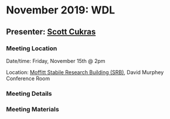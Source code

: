 # November 2019: WDL

## Presenter: [Scott Cukras](mailto:scott.cukras@moffitt.org)

### Meeting Location
Date/time: Friday, November 15th @ 2pm

Location: [Moffitt Stabile Research Building (SRB)](https://goo.gl/maps/o6j3rtTuxCB2), David Murphey Conference Room

### Meeting Details

### Meeting Materials
